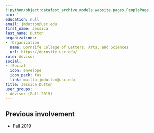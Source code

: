 ```yaml
---
!!python/object:datafest_archive.models.website.pages.PeoplePage
bio: ''
education: null
email: jmdutton@usc.edu
first_name: Jessica
last_name: Dutton
organizations:
- !Organization
  name: Dornsife College of Letters, Arts, and Sciences
  url: https://dornsife.usc.edu/
role: Advisor
social:
- !Social
  icon: envelope
  icon_pack: fas
  link: mailto:jmdutton@usc.edu
title: Jessica Dutton
user_groups:
- Advisor (Fall 2019)
---
```


## Previous involvement

* Fall 2019